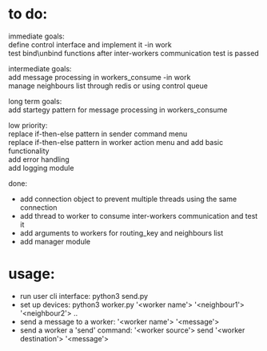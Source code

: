 # to do:


immediate goals:  
define control interface and implement it -in work     
test bind\unbind functions after inter-workers communication test is passed  

intermediate goals:  
add message processing in workers_consume  -in work  
manage neighbours list through redis or using control queue  

long term goals:  
add startegy pattern for message processing in workers_consume  

low priority:  
replace if-then-else pattern in sender command menu  
replace if-then-else pattern in worker action menu and add basic functionality  
add error handling  
add logging module  

done:  

* add connection object to prevent multiple threads using the same connection  
* add thread to worker to consume inter-workers communication and test it 
* add arguments to workers for routing_key and neighbours list  
* add manager module



# usage:  

* run user cli interface: python3 send.py  
* set up devices: python3 worker.py '<worker name'> '<neighbour1'> '<neighbour2'> ..  
* send a message to a worker: '<worker name'> '<message'>  
* send a worker a 'send' command: '<worker source'> send '<worker destination'> '<message'>


